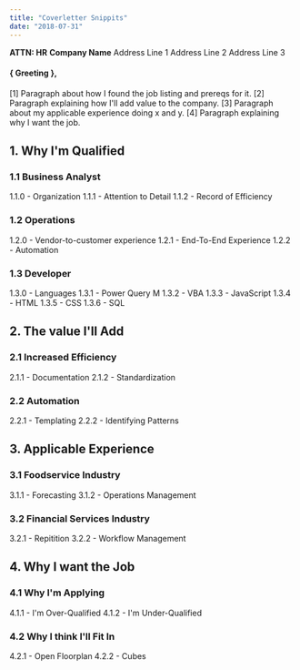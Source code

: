 ```yaml
---
title: "Coverletter Snippits"
date: "2018-07-31"
---
```


**ATTN: HR**
**Company Name**
Address Line 1
Address Line 2
Address Line 3

#### { Greeting },

[1] Paragraph about how I found the job listing and prereqs for it.
[2] Paragraph explaining how I'll add value to the company.
[3] Paragraph about my applicable experience doing x and y.
[4] Paragraph explaining why I want the job.

## 1. Why I'm Qualified

### 1.1 Business Analyst

1.1.0 - Organization
1.1.1 - Attention to Detail
1.1.2 - Record of Efficiency

### 1.2 Operations

1.2.0 - Vendor-to-customer experience
1.2.1 - End-To-End Experience
1.2.2 - Automation 

### 1.3 Developer

1.3.0 - Languages
1.3.1 - Power Query M
1.3.2 - VBA
1.3.3 - JavaScript
1.3.4 - HTML
1.3.5 - CSS
1.3.6 - SQL

## 2. The value I'll Add

### 2.1 Increased Efficiency

2.1.1 - Documentation
2.1.2 - Standardization

### 2.2 Automation

2.2.1 - Templating
2.2.2 - Identifying Patterns

## 3. Applicable Experience

### 3.1 Foodservice Industry

3.1.1 - Forecasting
3.1.2 - Operations Management

### 3.2 Financial Services Industry

3.2.1 - Repitition
3.2.2 - Workflow Management

## 4. Why I want the Job

### 4.1 Why I'm Applying

4.1.1 - I'm Over-Qualified
4.1.2 - I'm Under-Qualified

### 4.2 Why I think I'll Fit In

4.2.1 - Open Floorplan
4.2.2 - Cubes
